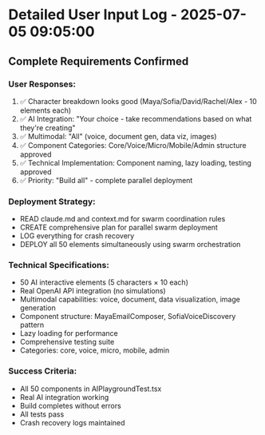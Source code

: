 # Detailed User Input Log - 2025-07-05 09:05:00

## Complete Requirements Confirmed

### User Responses:
1. ✅ Character breakdown looks good (Maya/Sofia/David/Rachel/Alex - 10 elements each)
2. ✅ AI Integration: "Your choice - take recommendations based on what they're creating"
3. ✅ Multimodal: "All" (voice, document gen, data viz, images)
4. ✅ Component Categories: Core/Voice/Micro/Mobile/Admin structure approved
5. ✅ Technical Implementation: Component naming, lazy loading, testing approved
6. ✅ Priority: "Build all" - complete parallel deployment

### Deployment Strategy:
- READ claude.md and context.md for swarm coordination rules
- CREATE comprehensive plan for parallel swarm deployment  
- LOG everything for crash recovery
- DEPLOY all 50 elements simultaneously using swarm orchestration

### Technical Specifications:
- 50 AI interactive elements (5 characters × 10 each)
- Real OpenAI API integration (no simulations)
- Multimodal capabilities: voice, document, data visualization, image generation
- Component structure: MayaEmailComposer, SofiaVoiceDiscovery pattern
- Lazy loading for performance
- Comprehensive testing suite
- Categories: core, voice, micro, mobile, admin

### Success Criteria:
- All 50 components in AIPlaygroundTest.tsx
- Real AI integration working
- Build completes without errors
- All tests pass
- Crash recovery logs maintained